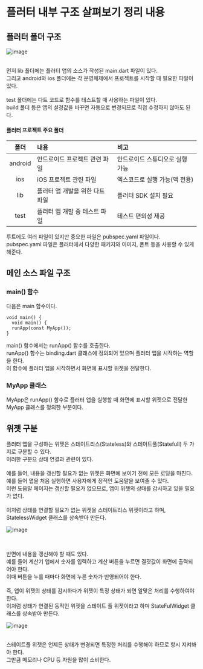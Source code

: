 # 플러터 내부 구조 살펴보기 정리 내용

## 플러터 폴더 구조

![image](https://user-images.githubusercontent.com/87363461/233820154-99cde4b6-2e7d-4e8c-9a9f-23beaa048df9.png)

<br>
먼저 lib 폴더에는 플러터 앱의 소스가 작성된 main.dart 파일이 있다.
<br>
그리고 android와 ios 폴더에는 각 운영체제에서 프로젝트를 시작할 때 필요한 파일이 있다.
<br>
<br>
test 폴더에는 다트 코드로 함수를 테스트할 때 사용하는 파일이 있다.
<br>
build 폴더 등은 앱의 설정값을 바꾸면 자동으로 변경되므로 직접 수정하지 않아도 된다.

#### 플러터 프로젝트 주요 폴더

|폴더|내용|비고|
|:---:|:---|:---|
|android|안드로이드 프로젝트 관련 파일|안드로이드 스튜디오로 실행 가능|
|ios|iOS 프로젝트 관련 파일|엑스코드로 실행 가능(맥 전용)|
|lib|플러터 앱 개발을 위한 다트 파일|플러터 SDK 설치 필요|
|test|플러터 앱 개발 중 테스트 파일|테스트 편의성 제공|


루트에도 여러 파일이 있지만 중요한 파일은 pubspec.yaml 파일이다.
<br>
pubspec.yaml 파일은 플러터에서 다양한 패키지와 이미지, 폰트 등을 사용할 수 있게 해준다.

## 메인 소스 파일 구조

### main() 함수
다음은 main 함수이다. 

```
void main() {
  void main() {
  runApp(const MyApp());
}
```

main() 함수에서는 runApp() 함수를 호출한다.
<br>
runApp() 함수는 binding.dart 클래스에 정의되어 있으며 플러터 앱을 시작하는 역할을 한다.
<br>
이 함수에 플러터 앱을 시작하면서 화면에 표시할 위젯을 전달한다.

### MyApp 클래스
MyApp은 runApp() 함수로 플러터 앱을 실행할 때 화면에 표시할 위젯으로 전달한 MyApp 클래스를 정의한 부분이다.


## 위젯 구분
플러터 앱을 구성하는 위젯은 스테이트리스(Stateless)와 스테이트풀(Statefull) 두 가지로 구분할 수 있다.
<br>
이러한 구분으 상태 연결과 관련이 있다.
<br>
<br>
예를 들어, 내용을 갱신할 필요가 없는 위젯은 화면에 보이기 전에 모든 로딩을 마친다.
<br>
예를 들어 앱을 처음 실행하면 사용자에게 정적인 도움말을 보여줄 수 있다.
<br>
이런 도움말 페이지는 갱신할 필요가 없으므로, 앱이 위젯의 상태를 감시하고 있을 필요가 없다.
<br>
<br>
이처럼 상태를 연결할 필요가 없는 위젯을 스테이트리스 위젯이라고 하며, StatelessWidget 클래스를 상속받아 만든다.


![image](https://user-images.githubusercontent.com/87363461/233820900-baa38395-96ef-40fd-b7cf-09f418801b6f.png)

<br>

반면에 내용을 갱신해야 할 때도 있다.
<br>
예를 들어 계산기 앱에서 숫자를 입력하고 계산 버튼을 누르면 결괏값이 화면에 출력되어야 한다.
<br>
이때 버튼을 누를 때마다 화면에 누른 숫자가 반영되어야 한다.
<br>
<br>
즉, 앱이 위젯의 상태를 감시하다가 위젯이 특정 상태가 되면 알맞은 처리를 수행하여야 한다.
<br>
이처럼 상태가 연결된 동적인 위젯을 스테이트 풀 위젯이라고 하며 StateFulWidget 클래스를 상속받아 만든다.

![image](https://user-images.githubusercontent.com/87363461/233820937-51da1b03-f8a5-426b-80ee-046c7e4917e9.png)

<br>
스테이트풀 위젯은 언제든 상태가 변경되면 특정한 처리를 수행해야 하므로 항시 지켜봐야 한다.
<br>
그만큼 메모리나 CPU 등 자원을 많이 소비한다.


